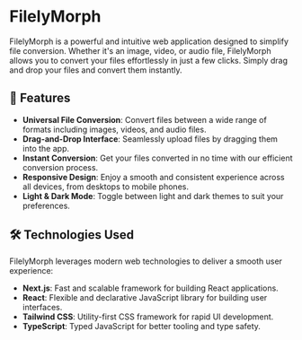 # FilelyMorph

FilelyMorph is a powerful and intuitive web application designed to simplify file conversion. Whether it's an image, video, or audio file, FilelyMorph allows you to convert your files effortlessly in just a few clicks. Simply drag and drop your files and convert them instantly.

## 🚀 Features

- **Universal File Conversion**: Convert files between a wide range of formats including images, videos, and audio files.
- **Drag-and-Drop Interface**: Seamlessly upload files by dragging them into the app.
- **Instant Conversion**: Get your files converted in no time with our efficient conversion process.
- **Responsive Design**: Enjoy a smooth and consistent experience across all devices, from desktops to mobile phones.
- **Light & Dark Mode**: Toggle between light and dark themes to suit your preferences.

## 🛠️ Technologies Used

FilelyMorph leverages modern web technologies to deliver a smooth user experience:

- **Next.js**: Fast and scalable framework for building React applications.
- **React**: Flexible and declarative JavaScript library for building user interfaces.
- **Tailwind CSS**: Utility-first CSS framework for rapid UI development.
- **TypeScript**: Typed JavaScript for better tooling and type safety.
